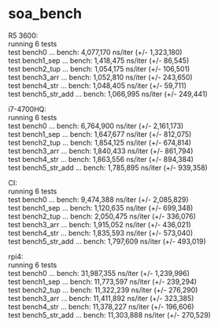 # soa_bench
R5 3600:<br/>
running 6 tests<br/>
test bench0         ... bench:   4,077,170 ns/iter (+/- 1,323,180)<br/>
test bench1_sep     ... bench:   1,418,475 ns/iter (+/- 86,545)<br/>
test bench2_tup     ... bench:   1,054,175 ns/iter (+/- 106,501)<br/>
test bench3_arr     ... bench:   1,052,810 ns/iter (+/- 243,650)<br/>
test bench4_str     ... bench:   1,048,405 ns/iter (+/- 59,711)<br/>
test bench5_str_add ... bench:   1,066,995 ns/iter (+/- 249,441)<br/>

i7-4700HQ:<br/>
running 6 tests<br/>
test bench0         ... bench:   6,764,900 ns/iter (+/- 2,161,173)<br/>
test bench1_sep     ... bench:   1,647,677 ns/iter (+/- 812,075)<br/>
test bench2_tup     ... bench:   1,854,125 ns/iter (+/- 674,814)<br/>
test bench3_arr     ... bench:   1,840,433 ns/iter (+/- 861,794)<br/>
test bench4_str     ... bench:   1,863,556 ns/iter (+/- 894,384)<br/>
test bench5_str_add ... bench:   1,785,895 ns/iter (+/- 939,358)<br/>

CI:<br/>
running 6 tests<br/>
test bench0         ... bench:   9,474,388 ns/iter (+/- 2,085,829)<br/>
test bench1_sep     ... bench:   1,120,635 ns/iter (+/- 699,348)<br/>
test bench2_tup     ... bench:   2,050,475 ns/iter (+/- 336,076)<br/>
test bench3_arr     ... bench:   1,915,052 ns/iter (+/- 436,021)<br/>
test bench4_str     ... bench:   1,835,593 ns/iter (+/- 573,040)<br/>
test bench5_str_add ... bench:   1,797,609 ns/iter (+/- 493,019)<br/>

rpi4:<br/>
running 6 tests<br/>
test bench0         ... bench:  31,987,355 ns/iter (+/- 1,239,996)<br/>
test bench1_sep     ... bench:  11,773,597 ns/iter (+/- 239,294)<br/>
test bench2_tup     ... bench:  11,322,239 ns/iter (+/- 276,290)<br/>
test bench3_arr     ... bench:  11,411,892 ns/iter (+/- 323,385)<br/>
test bench4_str     ... bench:  11,378,227 ns/iter (+/- 196,606)<br/>
test bench5_str_add ... bench:  11,303,888 ns/iter (+/- 270,529)<br/>
